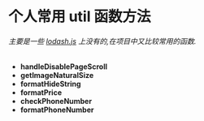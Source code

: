 # 个人常用 util 函数方法

###### 主要是一些 [lodash.js](https://www.lodashjs.com/) 上没有的,在项目中又比较常用的函数.

- **handleDisablePageScroll**
- **getImageNaturalSize**
- **formatHideString**
- **formatPrice**
- **checkPhoneNumber**
- **formatPhoneNumber**
